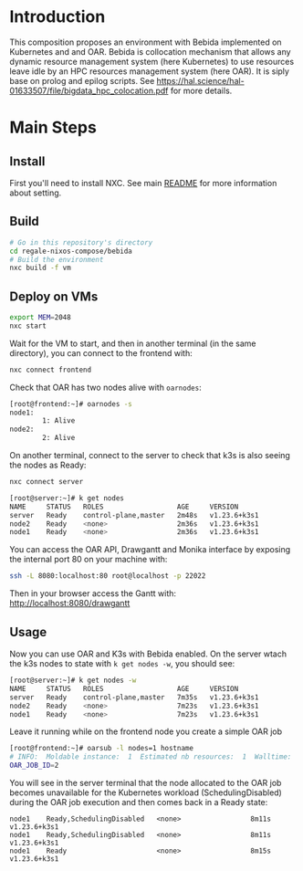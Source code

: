 # Introduction

This composition proposes an environment with Bebida implemented on Kubernetes and and OAR.
Bebida is collocation mechanism that allows any dynamic resource management
system (here Kubernetes) to use resources leave idle by an HPC resources
management system (here  OAR). It is siply base on prolog and epilog scripts.
See https://hal.science/hal-01633507/file/bigdata_hpc_colocation.pdf for more
details.

# Main Steps

## Install

First you'll need to install NXC. See main [README](../README.md) for more information about setting.

## Build
```bash
# Go in this repository's directory
cd regale-nixos-compose/bebida
# Build the environment
nxc build -f vm
```

## Deploy on VMs

```bash
export MEM=2048
nxc start
```
Wait for the VM to start, and then in another terminal (in the same directory), you can connect to the frontend with:
```bash
nxc connect frontend
```
Check that OAR has two nodes alive with `oarnodes`:
```bash
[root@frontend:~]# oarnodes -s
node1:
        1: Alive
node2:
        2: Alive
```

On another terminal, connect to the server to check that k3s is also seeing the
nodes as Ready:
```bash
nxc connect server
```

```bash
[root@server:~]# k get nodes
NAME     STATUS   ROLES                  AGE     VERSION
server   Ready    control-plane,master   2m48s   v1.23.6+k3s1
node2    Ready    <none>                 2m36s   v1.23.6+k3s1
node1    Ready    <none>                 2m36s   v1.23.6+k3s1
```

You can access the OAR API, Drawgantt and Monika interface by exposing the
internal port 80 on your machine with:
```sh
ssh -L 8080:localhost:80 root@localhost -p 22022
```

Then in your browser access the Gantt with: [http://localhost:8080/drawgantt]()

## Usage

Now you can use OAR and K3s with Bebida enabled. On the server wtach the k3s
nodes to state with `k get nodes -w`, you should see:
```bash
[root@server:~]# k get nodes -w
NAME     STATUS   ROLES                  AGE     VERSION
server   Ready    control-plane,master   7m35s   v1.23.6+k3s1
node2    Ready    <none>                 7m23s   v1.23.6+k3s1
node1    Ready    <none>                 7m23s   v1.23.6+k3s1
```
Leave it running while on the frontend node you create a simple OAR job
```bash
[root@frontend:~]# oarsub -l nodes=1 hostname
# INFO:  Moldable instance:  1  Estimated nb resources:  1  Walltime:  3600
OAR_JOB_ID=2
```

You will see in the server terminal that the node allocated to the OAR job
becomes unavailable for the Kubernetes workload (SchedulingDisabled) during the
OAR job execution and then comes back in a Ready state:
```
node1    Ready,SchedulingDisabled   <none>                 8m11s   v1.23.6+k3s1
node1    Ready,SchedulingDisabled   <none>                 8m11s   v1.23.6+k3s1
node1    Ready                      <none>                 8m15s   v1.23.6+k3s1
```

